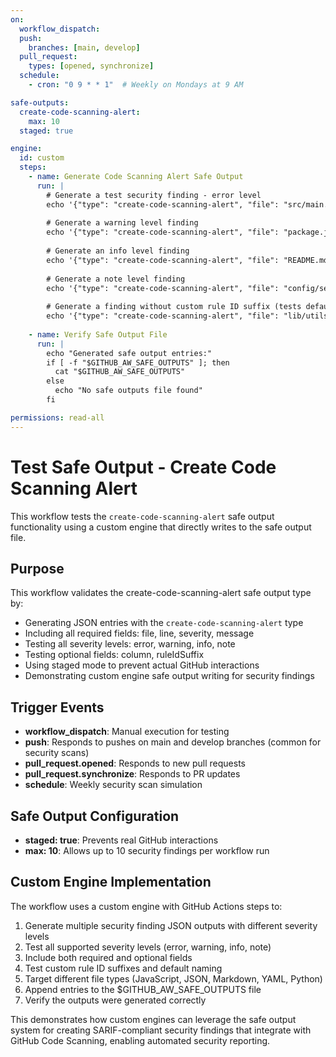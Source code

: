 ```yaml
---
on:
  workflow_dispatch:
  push:
    branches: [main, develop]
  pull_request:
    types: [opened, synchronize]
  schedule:
    - cron: "0 9 * * 1"  # Weekly on Mondays at 9 AM

safe-outputs:
  create-code-scanning-alert:
    max: 10
  staged: true

engine:
  id: custom
  steps:
    - name: Generate Code Scanning Alert Safe Output
      run: |
        # Generate a test security finding - error level
        echo '{"type": "create-code-scanning-alert", "file": "src/main.js", "line": 15, "column": 8, "severity": "error", "message": "This is a test security finding generated by the custom engine workflow to validate the create-code-scanning-alert safe output functionality. This represents a high-severity security issue for testing purposes and does not indicate an actual vulnerability.", "ruleIdSuffix": "test-custom-engine-error"}' >> $GITHUB_AW_SAFE_OUTPUTS
        
        # Generate a warning level finding
        echo '{"type": "create-code-scanning-alert", "file": "package.json", "line": 25, "severity": "warning", "message": "Test warning-level security finding for dependency management. This is a simulated finding to test warning-level alert generation.", "ruleIdSuffix": "test-dependency-warning"}' >> $GITHUB_AW_SAFE_OUTPUTS
        
        # Generate an info level finding
        echo '{"type": "create-code-scanning-alert", "file": "README.md", "line": 1, "severity": "info", "message": "Informational security finding for documentation. This tests the info-level severity in the SARIF generation process.", "ruleIdSuffix": "test-documentation-info"}' >> $GITHUB_AW_SAFE_OUTPUTS
        
        # Generate a note level finding
        echo '{"type": "create-code-scanning-alert", "file": "config/settings.yml", "line": 10, "column": 15, "severity": "note", "message": "This is a note-level security finding used for testing the create-code-scanning-alert safe output functionality. It demonstrates the lowest severity level available in SARIF reports.", "ruleIdSuffix": "test-config-note"}' >> $GITHUB_AW_SAFE_OUTPUTS
        
        # Generate a finding without custom rule ID suffix (tests default naming)
        echo '{"type": "create-code-scanning-alert", "file": "lib/utils.py", "line": 42, "severity": "warning", "message": "Test finding without custom rule ID suffix to validate default SARIF rule naming convention."}' >> $GITHUB_AW_SAFE_OUTPUTS
        
    - name: Verify Safe Output File
      run: |
        echo "Generated safe output entries:"
        if [ -f "$GITHUB_AW_SAFE_OUTPUTS" ]; then
          cat "$GITHUB_AW_SAFE_OUTPUTS"
        else
          echo "No safe outputs file found"
        fi

permissions: read-all
---
```


# Test Safe Output - Create Code Scanning Alert

This workflow tests the `create-code-scanning-alert` safe output functionality using a custom engine that directly writes to the safe output file.

## Purpose

This workflow validates the create-code-scanning-alert safe output type by:
- Generating JSON entries with the `create-code-scanning-alert` type
- Including all required fields: file, line, severity, message
- Testing all severity levels: error, warning, info, note
- Testing optional fields: column, ruleIdSuffix
- Using staged mode to prevent actual GitHub interactions
- Demonstrating custom engine safe output writing for security findings

## Trigger Events

- **workflow_dispatch**: Manual execution for testing
- **push**: Responds to pushes on main and develop branches (common for security scans)
- **pull_request.opened**: Responds to new pull requests
- **pull_request.synchronize**: Responds to PR updates
- **schedule**: Weekly security scan simulation

## Safe Output Configuration

- **staged: true**: Prevents real GitHub interactions
- **max: 10**: Allows up to 10 security findings per workflow run

## Custom Engine Implementation

The workflow uses a custom engine with GitHub Actions steps to:
1. Generate multiple security finding JSON outputs with different severity levels
2. Test all supported severity levels (error, warning, info, note)
3. Include both required and optional fields
4. Test custom rule ID suffixes and default naming
5. Target different file types (JavaScript, JSON, Markdown, YAML, Python)
6. Append entries to the $GITHUB_AW_SAFE_OUTPUTS file
7. Verify the outputs were generated correctly

This demonstrates how custom engines can leverage the safe output system for creating SARIF-compliant security findings that integrate with GitHub Code Scanning, enabling automated security reporting.